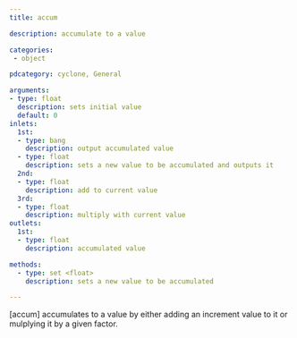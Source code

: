 ```yaml
---
title: accum

description: accumulate to a value

categories:
 - object

pdcategory: cyclone, General

arguments:
- type: float
  description: sets initial value
  default: 0
inlets:
  1st:
  - type: bang
    description: output accumulated value
  - type: float
    description: sets a new value to be accumulated and outputs it
  2nd:
  - type: float
    description: add to current value
  3rd:
  - type: float
    description: multiply with current value
outlets:
  1st:
  - type: float
    description: accumulated value

methods:
  - type: set <float>
    description: sets a new value to be accumulated

---
```


[accum] accumulates to a value by either adding an increment value to it or mulplying it by a given factor.


